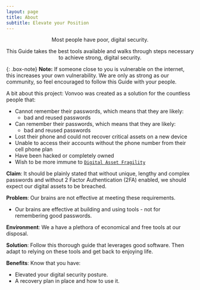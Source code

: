 ```yaml
---
layout: page
title: About
subtitle: Elevate your Position
---
```


<p style="text-align: center;"> Most people have poor, digital security.</p>
<p style="text-align: center;"> This Guide takes the best tools available and walks through steps necessary to achieve strong, digital security.</p>


{: .box-note}
**Note:** If someone close to you is vulnerable on the internet, this increases your own vulnerability. We are only as strong as our community, so feel encouraged to follow this Guide with your people.

A bit about this project:
Vonvoo was created as a solution for the countless people that:
   - Cannot remember their passwords, which means that they are likely:
      - bad and reused passwords
   - Can remember their passwords, which means that they are likely:
      - bad and reused passwords
   - Lost their phone and could not recover critical assets on a new device
   - Unable to access their accounts without the phone number from their cell phone plan
   - Have been hacked or completely owned
   - Wish to be more immune to [`Digital Asset Fragility`](./_posts/2023-04-05-Digital-Asset-Fragility.md)

**Claim**: It should be plainly stated that without unique, lengthy and complex passwords and without 2 Factor Authentication (2FA) enabled, we should expect our digital assets to be breached.

**Problem**: Our brains are not effective at meeting these requirements.

   - Our brains are effective at building and using tools - not for remembering good passwords.

**Environment**: We a have a plethora of economical and free tools at our disposal.

**Solution**: Follow this thorough guide that leverages good software. Then adapt to relying on these tools and get back to enjoying life.

**Benefits**: Know that you have:
   
   - Elevated your digital security posture.
   - A recovery plan in place and how to use it.

